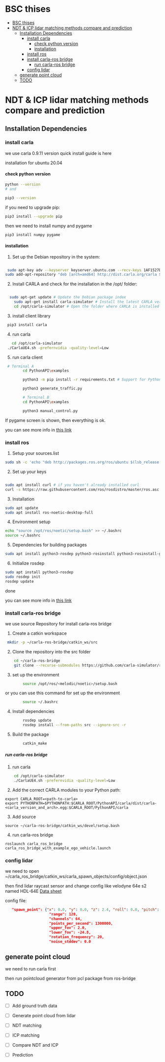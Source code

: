 # BSC thises 

- [BSC thises](#bsc-thises)
- [NDT \& ICP lidar matching methods compare and prediction](#ndt--icp-lidar-matching-methods-compare-and-prediction)
  - [Installation Dependencies](#installation-dependencies)
    - [install carla](#install-carla)
      - [check python version](#check-python-version)
      - [installation](#installation)
    - [install ros](#install-ros)
    - [install carla-ros bridge](#install-carla-ros-bridge)
        - [run carla-ros bridge](#run-carla-ros-bridge)
    - [config lidar](#config-lidar)
  - [generate point cloud](#generate-point-cloud)
  - [TODO](#todo)

# NDT & ICP lidar matching methods compare and prediction 

## Installation Dependencies
### install carla 
we use carla 0.9.11 version quick install guide is here 

installation for ubuntu 20.04


#### check python version
```bash
python --version
# and

pip3 --version
```
if you need to upgrade pip:
```bash
pip3 install --upgrade pip
```
 then we need to install numpy and pygame

```bash
pip3 install numpy pygame
```
#### installation

1. Set up the Debian repository in the system:

```bash

 sudo apt-key adv --keyserver keyserver.ubuntu.com --recv-keys 1AF1527DE64CB8D9
sudo add-apt-repository "deb [arch=amd64] http://dist.carla.org/carla $(lsb_release -sc) main"

```
2. Install CARLA and check for the installation in the /opt/ folder:

```bash

  sudo apt-get update # Update the Debian package index
    sudo apt-get install carla-simulator # Install the latest CARLA version, or update the current installation
    cd /opt/carla-simulator # Open the folder where CARLA is installed
```
3. install client library

```bash
 pip3 install carla
```
4. run carla

```bash
   cd /opt/carla-simulator
 ./CarlaUE4.sh -prefernvidia -quality-level=Low
```

5. run carla client

```bash
 # Terminal A 
        cd PythonAPI\examples

        python3 -m pip install -r requirements.txt # Support for Python2 is provided in the CARLA release packages

        python3 generate_traffic.py  

        # Terminal B
        cd PythonAPI\examples

        python3 manual_control.py 
```
If pygame screen is shown, then everything is ok.

you can see more info in [this link](https://carla.readthedocs.io/en/latest/start_quickstart/)
### install ros 

1. Setup your sources.list

```bash
sudo sh -c 'echo "deb http://packages.ros.org/ros/ubuntu $(lsb_release -sc) main" > /etc/apt/sources.list.d/ros-latest.list'
```
2. Set up your keys

```bash

sudo apt install curl # if you haven't already installed curl
curl -s https://raw.githubusercontent.com/ros/rosdistro/master/ros.asc | sudo apt-key add -
```
3. Installation

```bash
sudo apt update
sudo apt install ros-noetic-desktop-full
```
4. Environment setup

```bash
echo "source /opt/ros/noetic/setup.bash" >> ~/.bashrc
source ~/.bashrc
```
5. Dependencies for building packages

```bash
sudo apt install python3-rosdep python3-rosinstall python3-rosinstall-generator python3-wstool build-essential
```
6. Initialize rosdep

```bash
sudo apt install python3-rosdep
sudo rosdep init
rosdep update
```
done 

you can see more info in [this link](http://wiki.ros.org/noetic/Installation/Ubuntu)


### install carla-ros bridge 

we use source Repository for install carla-ros bridge

1. Create a catkin workspace

```bash
 mkdir -p ~/carla-ros-bridge/catkin_ws/src
```
2. Clone the repository into the src folder

```bash
    cd ~/carla-ros-bridge
    git clone --recurse-submodules https://github.com/carla-simulator/ros-bridge.git catkin_ws/src/ros-bridge
   ```
3. set up the environment

```bash
        source /opt/ros/<melodic/noetic>/setup.bash 
```
or you can use this command for set up the environment

```bash
        source ~/.bashrc
```
4. Install dependencies

```bash
        rosdep update
        rosdep install --from-paths src --ignore-src -r 
```
5. Build the package

```bash
        catkin_make
```
##### run carla-ros bridge

1. run carla

```bash
    cd /opt/carla-simulator
    ./CarlaUE4.sh -prefernvidia -quality-level=Low
```

2. Add the correct CARLA modules to your Python path:

```
export CARLA_ROOT=<path-to-carla>
export PYTHONPATH=$PYTHONPATH:$CARLA_ROOT/PythonAPI/carla/dist/carla-<carla_version_and_arch>.egg:$CARLA_ROOT/PythonAPI/carla
```
3. Add source 
```
source ~/carla-ros-bridge/catkin_ws/devel/setup.bash
```
4. run carla-ros bridge

```
roslaunch carla_ros_bridge carla_ros_bridge_with_example_ego_vehicle.launch
```

### config lidar 

we need to open ~/carla_ros_bridge/catkin_ws/carla_spawn_objects/config/object.json

then find lidar raycast sensor and change config like velodyne 64e s2 named HDL-64E
[Data sheet](./images/HDL-64E-Data-Sheet.pdf)

config file: 
```json 
   "spawn_point": {"x": 0.0, "y": 0.0, "z": 2.4, "roll": 0.0, "pitch": 0.0, "yaw": 0.0},
                    "range": 120,
                    "channels": 64,
                    "points_per_second": 1300000,
                    "upper_fov": 2.0,
                    "lower_fov": -24.8,
                    "rotation_frequency": 20,
                    "noise_stddev": 0.0
```             


## generate point cloud 

we need to run carla first 

then run pointcloud generator from pcl package from  ros-bridge


## TODO

- [ ] Add ground truth data
- [ ] Generate point cloud from lidar
- [ ] NDT matching 
- [ ] ICP matching
- [ ] Compare NDT and ICP
- [ ] Prediction


